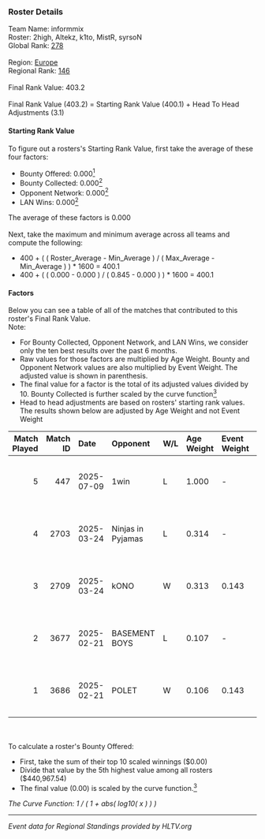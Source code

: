 ### Roster Details<br />
Team Name: informmix<br />
Roster: 2high, Altekz, k1to, MistR, syrsoN<br />
Global Rank: [278](../../standings_global_2025_08_04.md)<br />
<br />
Region: [Europe]( ../../standings_europe_2025_08_04.md)<br />
Regional Rank: [146]( ../../standings_europe_2025_08_04.md)<br />
<br />
Final Rank Value:  403.2<br />
<br />
Final Rank Value (403.2) = Starting Rank Value (400.1) + Head To Head Adjustments (3.1)<br />

#### Starting Rank Value<br />
To figure out a rosters's Starting Rank Value, first take the average of these four factors:<br />
- Bounty Offered: 0.000[<sup>1</sup>](#table2)
- Bounty Collected: 0.000[<sup>2</sup>](#table1)
- Opponent Network: 0.000[<sup>2</sup>](#table1)
- LAN Wins: 0.000[<sup>2</sup>](#table1)

The average of these factors is 0.000<br />
<br />
Next, take the maximum and minimum average across all teams and compute the following:<br />
- 400 + ( ( Roster_Average - Min_Average ) / ( Max_Average - Min_Average ) ) * 1600 = 400.1
- 400 + ( ( 0.000 - 0.000 ) / ( 0.845 - 0.000 ) ) * 1600 = 400.1


#### Factors<br />
Below you can see a table of all of the matches that contributed to this roster's Final Rank Value.<br />
Note:<br />

- For Bounty Collected, Opponent Network, and LAN Wins, we consider only the ten best results over the past 6 months.
- Raw values for those factors are multiplied by Age Weight. Bounty and Opponent Network values are also multiplied by Event Weight. The adjusted value is shown in parenthesis.
- The final value for a factor is the total of its adjusted values divided by 10. Bounty Collected is further scaled by the curve function[<sup>3</sup>](#curveFunction)
- Head to head adjustments are based on rosters' starting rank values. The results shown below are adjusted by Age Weight and not Event Weight
<span id="table1"></span><br />


| Match Played | Match ID | Date       | Opponent          | W/L | Age Weight | Event Weight | Bounty Collected | Opponent Network | LAN Wins  | H2H Adj. | Roster                                |
| -: | -: | :- | :- | :- | :- | :- | :- | :- | :- | -: | :- |
|            5 |      447 | 2025-07-09 | 1win              | L   | 1.000      | -            | -                | -                | -         |    -3.72 | 2high, Altekz, k1to, MistR, syrsoN    |
|            4 |     2703 | 2025-03-24 | Ninjas in Pyjamas | L   | 0.314      | -            | -                | -                | -         |    -0.03 | Altekz, CacaNito, k1to, MistR, syrsoN |
|            3 |     2709 | 2025-03-24 | kONO              | W   | 0.313      | 0.143        | 0.000 (0.000)    | 0.037 (0.002)    | 0 (0.000) |     6.55 | Altekz, CacaNito, k1to, MistR, syrsoN |
|            2 |     3677 | 2025-02-21 | BASEMENT BOYS     | L   | 0.107      | -            | -                | -                | -         |    -1.37 | CacaNito, k1to, MistR, PerX, syrsoN   |
|            1 |     3686 | 2025-02-21 | POLET             | W   | 0.106      | 0.143        | 0.000 (0.000)    | 0.000 (0.000)    | 0 (0.000) |     1.68 | CacaNito, k1to, MistR, PerX, syrsoN   |

<br />
<span id="table2"></span><br />
To calculate a roster's Bounty Offered:<br />

- First, take the sum of their top 10 scaled winnings ($0.00)
- Divide that value by the 5th highest value among all rosters ($440,967.54)
- The final value (0.00) is scaled by the curve function.[<sup>3</sup>](#curveFunction)

<span id="curveFunction"></span>_The Curve Function: 1 / ( 1 + abs( log10( x ) ) )_<br />

---
_Event data for Regional Standings provided by HLTV.org_<br />
